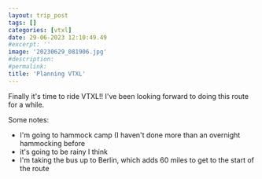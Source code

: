```yaml
---
layout: trip_post
tags: []
categories: [vtxl]
date: 29-06-2023 12:10:49.49
#excerpt: ''
image: '20230629_081906.jpg'
#description:
#permalink:
title: 'Planning VTXL'
---
```


Finally it's time to ride VTXL!! I've been looking forward to doing this route for a while.

Some notes:

- I'm going to hammock camp (I haven't done more than an overnight hammocking before
- it's going to be rainy I think
- I'm taking the bus up to Berlin, which adds 60 miles to get to the start of the route

